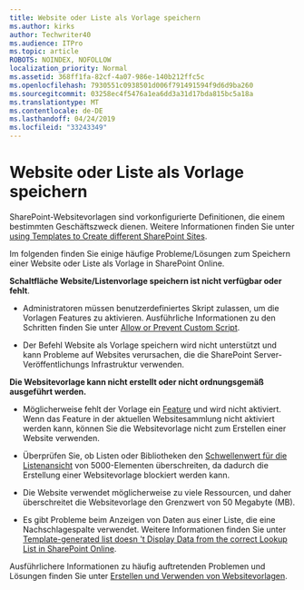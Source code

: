 ```yaml
---
title: Website oder Liste als Vorlage speichern
ms.author: kirks
author: Techwriter40
ms.audience: ITPro
ms.topic: article
ROBOTS: NOINDEX, NOFOLLOW
localization_priority: Normal
ms.assetid: 368ff1fa-82cf-4a07-986e-140b212ffc5c
ms.openlocfilehash: 7930551c0938501d006f791491594f9d6d9ba260
ms.sourcegitcommit: 03258ec4f5476a1ea6dd3a31d17bda815bc5a18a
ms.translationtype: MT
ms.contentlocale: de-DE
ms.lasthandoff: 04/24/2019
ms.locfileid: "33243349"
---
```

# <a name="save-site-or-list-as-a-template"></a>Website oder Liste als Vorlage speichern

SharePoint-Websitevorlagen sind vorkonfigurierte Definitionen, die einem bestimmten Geschäftszweck dienen. Weitere Informationen finden Sie unter [using Templates to Create different SharePoint Sites](https://support.office.com/en-us/article/using-templates-to-create-different-kinds-of-sharepoint-sites-449eccec-ff99-4cf3-b62e-dcfee37e8da4).

Im folgenden finden Sie einige häufige Probleme/Lösungen zum Speichern einer Website oder Liste als Vorlage in SharePoint Online.

**Schaltfläche Website/Listenvorlage speichern ist nicht verfügbar oder fehlt**. 

- Administratoren müssen benutzerdefiniertes Skript zulassen, um die Vorlagen Features zu aktivieren. Ausführliche Informationen zu den Schritten finden Sie unter [Allow or Prevent Custom Script](https://docs.microsoft.com/en-us/sharepoint/allow-or-prevent-custom-script).


- Der Befehl Website als Vorlage speichern wird nicht unterstützt und kann Probleme auf Websites verursachen, die die SharePoint Server-Veröffentlichungs Infrastruktur verwenden.


**Die Websitevorlage kann nicht erstellt oder nicht ordnungsgemäß ausgeführt werden.**

- Möglicherweise fehlt der Vorlage ein [Feature](https://social.technet.microsoft.com/wiki/contents/articles/14423.sharepoint-2013-existing-features-guid.aspx) und wird nicht aktiviert. Wenn das Feature in der aktuellen Websitesammlung nicht aktiviert werden kann, können Sie die Websitevorlage nicht zum Erstellen einer Website verwenden.


- Überprüfen Sie, ob Listen oder Bibliotheken den [Schwellenwert für die Listenansicht](https://support.office.com/en-us/article/Manage-large-lists-and-libraries-in-SharePoint-B8588DAE-9387-48C2-9248-C24122F07C59) von 5000-Elementen überschreiten, da dadurch die Erstellung einer Websitevorlage blockiert werden kann.


- Die Website verwendet möglicherweise zu viele Ressourcen, und daher überschreitet die Websitevorlage den Grenzwert von 50 Megabyte (MB).


- Es gibt Probleme beim Anzeigen von Daten aus einer Liste, die eine Nachschlagespalte verwendet. Weitere Informationen finden Sie unter [Template-generated list doesn 't Display Data from the correct Lookup List in SharePoint Online](https://support.office.com/en-us/article/template-generated-list-doesn-t-display-correct-data-for-a-column-in-sharepoint-online-20430b62-e40c-4f6f-8889-aa24e80d605a).


Ausführlichere Informationen zu häufig auftretenden Problemen und Lösungen finden Sie unter [Erstellen und Verwenden von Websitevorlagen](https://support.office.com/en-us/article/Create-and-use-site-templates-60371B0F-00E0-4C49-A844-34759EBDD989).

